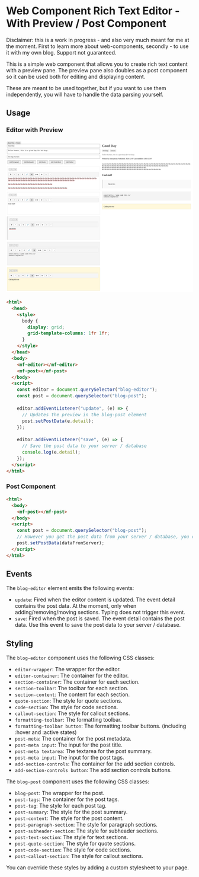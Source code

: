 # Web Component Rich Text Editor - With Preview / Post Component

Disclaimer: this is a work in progress - and also very much meant for me at the moment. First to learn more about web-components, secondly - to use it with my own blog. Support not guaranteed.

This is a simple web component that allows you to create rich text content with a preview pane.
The preview pane also doubles as a post component so it can be used both for editing and displaying content.

These are meant to be used together, but if you want to use them independently, you will have to handle the data parsing yourself.

## Usage

### Editor with Preview

<img width="600" src="screenshots/side-by-side.png">

```html
<html>
  <head>
    <style>
      body {
        display: grid;
        grid-template-columns: 1fr 1fr;
      }
    </style>
  </head>
  <body>
    <mf-editor></mf-editor>
    <mf-post></mf-post>
  </body>
  <script>
    const editor = document.querySelector("blog-editor");
    const post = document.querySelector("blog-post");

    editor.addEventListener("update", (e) => {
      // Updates the preview in the blog-post element
      post.setPostData(e.detail);
    });

    editor.addEventListener("save", (e) => {
      // Save the post data to your server / database
      console.log(e.detail);
    });
  </script>
</html>
```

### Post Component

```html
<html>
  <body>
    <mf-post></mf-post>
  </body>
  <script>
    const post = document.querySelector("blog-post");
    // However you get the post data from your server / database, you can set it on the post component
    post.setPostData(dataFromServer);
  </script>
</html>
```

## Events

The `blog-editor` element emits the following events:

- `update`: Fired when the editor content is updated. The event detail contains the post data. At the moment, only when adding/removing/moving sections. Typing does not trigger this event.
- `save`: Fired when the post is saved. The event detail contains the post data. Use this event to save the post data to your server / database.

## Styling

The `blog-editor` component uses the following CSS classes:

- `editor-wrapper`: The wrapper for the editor.
- `editor-container`: The container for the editor.
- `section-container`: The container for each section.
- `section-toolbar`: The toolbar for each section.
- `section-content`: The content for each section.
- `quote-section`: The style for quote sections.
- `code-section`: The style for code sections.
- `callout-section`: The style for callout sections.
- `formatting-toolbar`: The formatting toolbar.
- `formatting-toolbar button`: The formatting toolbar buttons. (including :hover and :active states)
- `post-meta`: The container for the post metadata.
- `post-meta input`: The input for the post title.
- `post-meta textarea`: The textarea for the post summary.
- `post-meta input`: The input for the post tags.
- `add-section-controls`: The container for the add section controls.
- `add-section-controls button`: The add section controls buttons.

The `blog-post` component uses the following CSS classes:

- `blog-post`: The wrapper for the post.
- `post-tags`: The container for the post tags.
- `post-tag`: The style for each post tag.
- `post-summary`: The style for the post summary.
- `post-content`: The style for the post content.
- `post-paragraph-section`: The style for paragraph sections.
- `post-subheader-section`: The style for subheader sections.
- `post-text-section`: The style for text sections.
- `post-quote-section`: The style for quote sections.
- `post-code-section`: The style for code sections.
- `post-callout-section`: The style for callout sections.

You can override these styles by adding a custom stylesheet to your page.
